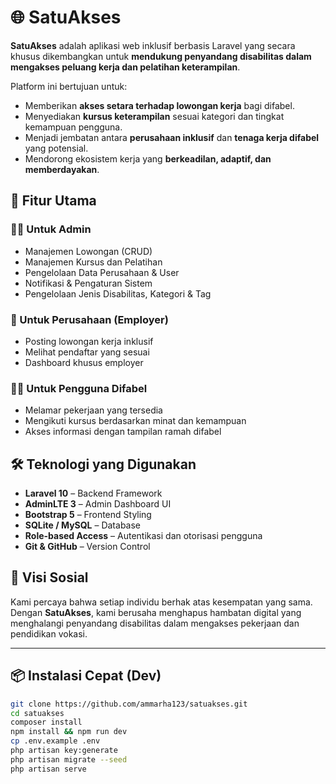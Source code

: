 # 🌐 SatuAkses

**SatuAkses** adalah aplikasi web inklusif berbasis Laravel yang secara khusus dikembangkan untuk **mendukung penyandang disabilitas dalam mengakses peluang kerja dan pelatihan keterampilan**.

Platform ini bertujuan untuk:
- Memberikan **akses setara terhadap lowongan kerja** bagi difabel.
- Menyediakan **kursus keterampilan** sesuai kategori dan tingkat kemampuan pengguna.
- Menjadi jembatan antara **perusahaan inklusif** dan **tenaga kerja difabel** yang potensial.
- Mendorong ekosistem kerja yang **berkeadilan, adaptif, dan memberdayakan**.

## 🎯 Fitur Utama

### 👨‍💼 Untuk Admin
- Manajemen Lowongan (CRUD)
- Manajemen Kursus dan Pelatihan
- Pengelolaan Data Perusahaan & User
- Notifikasi & Pengaturan Sistem
- Pengelolaan Jenis Disabilitas, Kategori & Tag

### 🏢 Untuk Perusahaan (Employer)
- Posting lowongan kerja inklusif
- Melihat pendaftar yang sesuai
- Dashboard khusus employer

### 🙋‍♂️ Untuk Pengguna Difabel
- Melamar pekerjaan yang tersedia
- Mengikuti kursus berdasarkan minat dan kemampuan
- Akses informasi dengan tampilan ramah difabel

## 🛠️ Teknologi yang Digunakan
- **Laravel 10** – Backend Framework
- **AdminLTE 3** – Admin Dashboard UI
- **Bootstrap 5** – Frontend Styling
- **SQLite / MySQL** – Database
- **Role-based Access** – Autentikasi dan otorisasi pengguna
- **Git & GitHub** – Version Control

## 🌱 Visi Sosial
Kami percaya bahwa setiap individu berhak atas kesempatan yang sama. Dengan **SatuAkses**, kami berusaha menghapus hambatan digital yang menghalangi penyandang disabilitas dalam mengakses pekerjaan dan pendidikan vokasi.

---

## 📦 Instalasi Cepat (Dev)
```bash
git clone https://github.com/ammarha123/satuakses.git
cd satuakses
composer install
npm install && npm run dev
cp .env.example .env
php artisan key:generate
php artisan migrate --seed
php artisan serve

